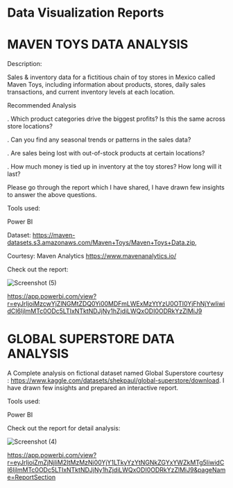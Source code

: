 # Data Visualization Reports

# MAVEN TOYS DATA ANALYSIS
Description: 

Sales & inventory data for a fictitious chain of toy stores in Mexico called Maven Toys, including information about products, stores, daily sales transactions, and current inventory levels at each location.

Recommended Analysis

. Which product categories drive the biggest profits? Is this the same across store locations?

. Can you find any seasonal trends or patterns in the sales data?

. Are sales being lost with out-of-stock products at certain locations?

. How much money is tied up in inventory at the toy stores? How long will it last?

Please go through the report which I have shared, I have drawn few insights to answer the above questions.

Tools used:

Power BI

Dataset: https://maven-datasets.s3.amazonaws.com/Maven+Toys/Maven+Toys+Data.zip,

Courtesy: Maven Analytics https://www.mavenanalytics.io/

Check out the report:


![Screenshot (5)](https://user-images.githubusercontent.com/88341388/209466841-65c39600-df70-405d-974a-f9c5c47e4d21.png)


https://app.powerbi.com/view?r=eyJrIjoiMzcwYjZlNGMtZDQ0Yi00MDFmLWExMzYtYzU0OTI0YjFhNjYwIiwidCI6IjlmMTc0ODc5LTIxNTktNDJjNy1hZjdiLWQxODI0ODRkYzZlMiJ9


# GLOBAL SUPERSTORE DATA ANALYSIS

A Complete analysis on fictional dataset named Global Superstore courtesy :  https://www.kaggle.com/datasets/shekpaul/global-superstore/download.
I have drawn few insights and prepared an interactive report.

Tools used:

Power BI

Check out the report for detail analysis:


![Screenshot (4)](https://user-images.githubusercontent.com/88341388/209466814-6c12af5c-658d-4447-bfd1-8c793001b614.png)


https://app.powerbi.com/view?r=eyJrIjoiZmZjNjliM2ItMzMzNi00YjY1LTkyYzYtNGNkZGYxYWZkMTg5IiwidCI6IjlmMTc0ODc5LTIxNTktNDJjNy1hZjdiLWQxODI0ODRkYzZlMiJ9&pageName=ReportSection
